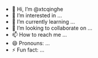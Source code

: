 - 👋 Hi, I’m @xtcqinghe
- 👀 I’m interested in ...
- 🌱 I’m currently learning ...
- 💞️ I’m looking to collaborate on ...
- 📫 How to reach me ...
- 😄 Pronouns: ...
- ⚡ Fun fact: ...

<!---
xtcqinghe/xtcqinghe is a ✨ special ✨ repository because its `README.md` (this file) appears on your GitHub profile.
You can click the Preview link to take a look at your changes.
--->

